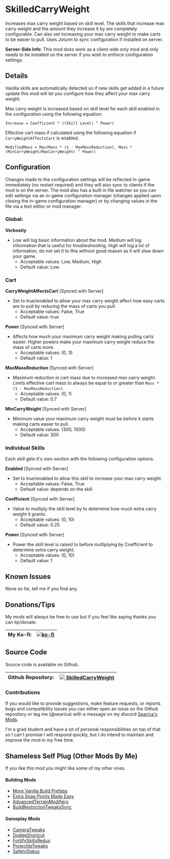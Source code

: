 # SkilledCarryWeight
Increases max carry weight based on skill level. The skills that increase max carry weight and the amount they increase it by are completely configurable. Can also set increasing your max carry weight to make carts to be easier to pull. Uses Jotunn to sync configuration if installed on server.

**Server-Side Info**: This mod does work as a client-side only mod and only needs to be installed on the server if you wish to enforce configuration settings.

## Details
Vanilla skills are automatically detected so if new skills get added in a future update this mod will let you configure how they affect your max carry weight. 

Max carry weight is increased based on skill level for each skill enabled in the configuration using the following equation: 
```
Increase = Coefficient * ((Skill Level) ^ Power)
```

Effective cart mass if calculated using the following equation if `CarryWeightAffectsCart` is enabled.
```
ModifiedMass = Max(Mass * (1 - MaxMassReduction), Mass * (MinCarryWeight/MaxCarryWeight) ^ Power)
```

## Configuration
Changes made to the configuration settings will be reflected in-game immediately (no restart required) and they will also sync to clients if the mod is on the server. The mod also has a built in file watcher so you can edit settings via an in-game configuration manager (changes applied upon closing the in-game configuration manager) or by changing values in the file via a text editor or mod manager.

### Global:

**Verbosity**
- Low will log basic information about the mod. Medium will log information that is useful for troubleshooting. High will log a lot of information, do not set it to this without good reason as it will slow down your game.
  - Acceptable values: Low, Medium, High
  - Default value: Low.

### Cart
**CarryWeightAffectsCart** [Synced with Server]
- Set to true/enabled to allow your max carry weight affect how easy carts are to pull by reducing the mass of carts you pull. 
    - Acceptable values: False, True
    - Default value: true

**Power** [Synced with Server]
- Affects how much your maximum carry weight making pulling carts easier. Higher powers make your maximum carry weight reduce the mass of carts more.
    - Acceptable values: (0, 3)
    - Default value: 1

**MaxMassReduction** [Synced with Server]
- Maximum reduction in cart mass due to increased max carry weight. Limits effective cart mass to always be equal to or greater than `Mass * (1 - MaxMassReduction)`.
    - Acceptable values: (0, 1)
    - Default value: 0.7

**MinCarryWeight** [Synced with Server]
- Minimum value your maximum carry weight must be before it starts making carts easier to pull.
    - Acceptable values: (300, 1000)
    - Default value: 300

### Individual Skills
Each skill gets it's own section with the following configuration options.

**Enabled** [Synced with Server]
- Set to true/enabled to allow this skill to increase your max carry weight.
  - Acceptable values: False, True
  - Default value: depends on the skill

**Coefficient** [Synced with Server]
- Value to multiply the skill level by to determine how much extra carry weight it grants.
  - Acceptable values: (0, 10)
  - Default value: 0.25

**Power** [Synced with Server]
- Power the skill level is raised to before multiplying by Coefficient to determine extra carry weight.
  - Acceptable values: (0, 10)
  - Default value: 1

## Known Issues
None so far, tell me if you find any.

## Donations/Tips
My mods will always be free to use but if you feel like saying thanks you can tip/donate.

| My Ko-fi: | [![ko-fi](https://ko-fi.com/img/githubbutton_sm.svg)](https://ko-fi.com/searica) |
|-----------|---------------|

## Source Code
Source code is available on Github.

| Github Repository: | <img height="18" src="https://github.githubassets.com/favicons/favicon-dark.svg"></img><a href="https://github.com/searica/SkilledCarryWeight"> SkilledCarryWeight</a> |
|-----------|---------------|

### Contributions
If you would like to provide suggestions, make feature requests, or reports bugs and compatibility issues you can either open an issue on the Github repository or tag me (@searica) with a message on my discord [Searica's Mods](https://discord.gg/sFmGTBYN6n).

I'm a grad student and have a lot of personal responsibilities on top of that so I can't promise I will respond quickly, but I do intend to maintain and improve the mod in my free time.

## Shameless Self Plug (Other Mods By Me)
If you like this mod you might like some of my other ones.

#### Building Mods
- [More Vanilla Build Prefabs](https://valheim.thunderstore.io/package/Searica/More_Vanilla_Build_Prefabs/)
- [Extra Snap Points Made Easy](https://valheim.thunderstore.io/package/Searica/Extra_Snap_Points_Made_Easy/)
- [AdvancedTerrainModifiers](https://valheim.thunderstore.io/package/Searica/AdvancedTerrainModifiers/)
- [BuildRestrictionTweaksSync](https://valheim.thunderstore.io/package/Searica/BuildRestrictionTweaksSync/)

#### Gameplay Mods
- [CameraTweaks](https://valheim.thunderstore.io/package/Searica/CameraTweaks/)
- [DodgeShortcut](https://valheim.thunderstore.io/package/Searica/DodgeShortcut/)
- [FortifySkillsRedux](https://valheim.thunderstore.io/package/Searica/FortifySkillsRedux/)
- [ProjectileTweaks](https://github.com/searica/ProjectileTweaks/)
- [SafetyStatus](https://valheim.thunderstore.io/package/Searica/SafetyStatus/)

